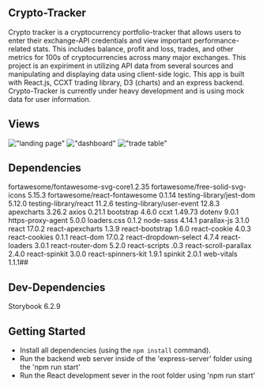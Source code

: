 ## Crypto-Tracker 

Crypto tracker is a cryptocurrency portfolio-tracker that allows users to enter their exchange-API credentials and view important performance-related stats. This includes balance, profit and loss, trades, and other metrics for 100s of cryptocurrencies across many major exchanges. This project is an expiriment in utilizing API data from several sources and manipulating and displaying data using client-side logic. This app is built with React.js, CCXT trading library, D3 (charts) and an express backend. Crypto-Tracker is currently under heavy development and is using mock data for user information. 

## Views

!["landing page"](https://github.com/jaredgoldman/crypto-tracker/blob/main/docs/landing.png)
!["dashboard"](https://github.com/jaredgoldman/crypto-tracker/blob/main/docs/dashboard.png)
!["trade table"](https://github.com/jaredgoldman/crypto-tracker/blob/main/docs/trades.png)

## Dependencies

 fortawesome/fontawesome-svg-core1.2.35
 fortawesome/free-solid-svg-icons 5.15.3
 fortawesome/react-fontawesome 0.1.14
 testing-library/jest-dom 5.12.0
 testing-library/react 11.2.6
 testing-library/user-event 12.8.3
 apexcharts 3.26.2
 axios 0.21.1
 bootstrap 4.6.0
 ccxt 1.49.73
 dotenv 9.0.1
 https-proxy-agent 5.0.0
 loaders.css 0.1.2
 node-sass 4.14.1
 parallax-js 3.1.0
 react 17.0.2
 react-apexcharts 1.3.9
 react-bootstrap 1.6.0
 react-cookie 4.0.3
 react-cookies 0.1.1
 react-dom 17.0.2
 react-dropdown-select 4.7.4
 react-loaders 3.0.1
 react-router-dom 5.2.0
 react-scripts .0.3
 react-scroll-parallax 2.4.0
 react-spinkit 3.0.0
 react-spinners-kit 1.9.1
 spinkit 2.0.1
 web-vitals 1.1.1## 

## Dev-Dependencies

  Storybook 6.2.9

## Getting Started

- Install all dependencies (using the `npm install` command).
- Run the backend web server inside of the 'express-server' folder using the 'npm run start'
- Run the React development sever in the root folder using 'npm run start'
